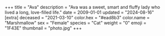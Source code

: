 +++
title = "Ava"
description = "Ava was a sweet, smart and fluffy lady who lived a long, love-filled life."
date =  2009-01-01
updated = "2024-08-16"
[extra]
deceased = "2021-03-10"
color.hex =  "#ead8b3"
color.name = "Marshmallow"
sex =     "Female"
species = "Cat"
weight =  "0"
emoji =   "1F43E"
thumbnail =   "photo.jpg"
+++
